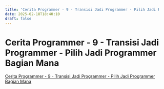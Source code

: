 ```yaml
---
title: 'Cerita Programmer - 9 - Transisi Jadi Programmer - Pilih Jadi Programmer Bagian Mana'
date: 2025-02-18T18:40:10
draft: false
---
```


# Cerita Programmer - 9 - Transisi Jadi Programmer - Pilih Jadi Programmer Bagian Mana

[Cerita Programmer - 9 - Transisi Jadi Programmer - Pilih Jadi Programmer Bagian Mana](https://www.youtube.com/watch?v=2Ju1RPuyOYg)
